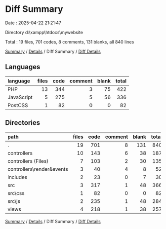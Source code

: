 # Diff Summary

Date : 2025-04-22 21:21:47

Directory d:\\xampp\\htdocs\\mywebsite

Total : 19 files,  701 codes, 8 comments, 131 blanks, all 840 lines

[Summary](results.md) / [Details](details.md) / Diff Summary / [Diff Details](diff-details.md)

## Languages
| language | files | code | comment | blank | total |
| :--- | ---: | ---: | ---: | ---: | ---: |
| PHP | 13 | 344 | 3 | 75 | 422 |
| JavaScript | 5 | 275 | 5 | 56 | 336 |
| PostCSS | 1 | 82 | 0 | 0 | 82 |

## Directories
| path | files | code | comment | blank | total |
| :--- | ---: | ---: | ---: | ---: | ---: |
| . | 19 | 701 | 8 | 131 | 840 |
| controllers | 10 | 143 | 6 | 38 | 187 |
| controllers (Files) | 7 | 103 | 2 | 30 | 135 |
| controllers\\render&events | 3 | 40 | 4 | 8 | 52 |
| includes | 2 | 23 | 0 | 7 | 30 |
| src | 3 | 317 | 1 | 48 | 366 |
| src\\css | 1 | 82 | 0 | 0 | 82 |
| src\\js | 2 | 235 | 1 | 48 | 284 |
| views | 4 | 218 | 1 | 38 | 257 |

[Summary](results.md) / [Details](details.md) / Diff Summary / [Diff Details](diff-details.md)